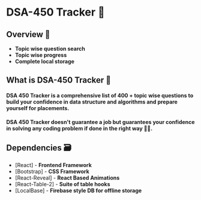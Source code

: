 # DSA-450 Tracker 🚀

## Overview 👀

<!-- ![](.gitres/cover.png) -->

- **Topic wise question search**
- **Topic wise progress**
- **Complete local storage**
## What is DSA-450 Tracker 🤔

#### DSA 450  Tracker is a comprehensive list of 400 + topic wise questions to build your confidence in data structure and algorithms and prepare yourself for placements.

#### DSA 450 Tracker doesn't guarantee a job but guarantees your confidence in solving any coding problem if done in the right way 👍🏻.
## Dependencies 🗃

- [React] - **Frontend Framework**
- [Bootstrap] - **CSS Framework**
- [React-Reveal] - **React Based Animations**
- [React-Table-2] - **Suite of table hooks**
- [LocalBase] - **Firebase style DB for offline storage**



